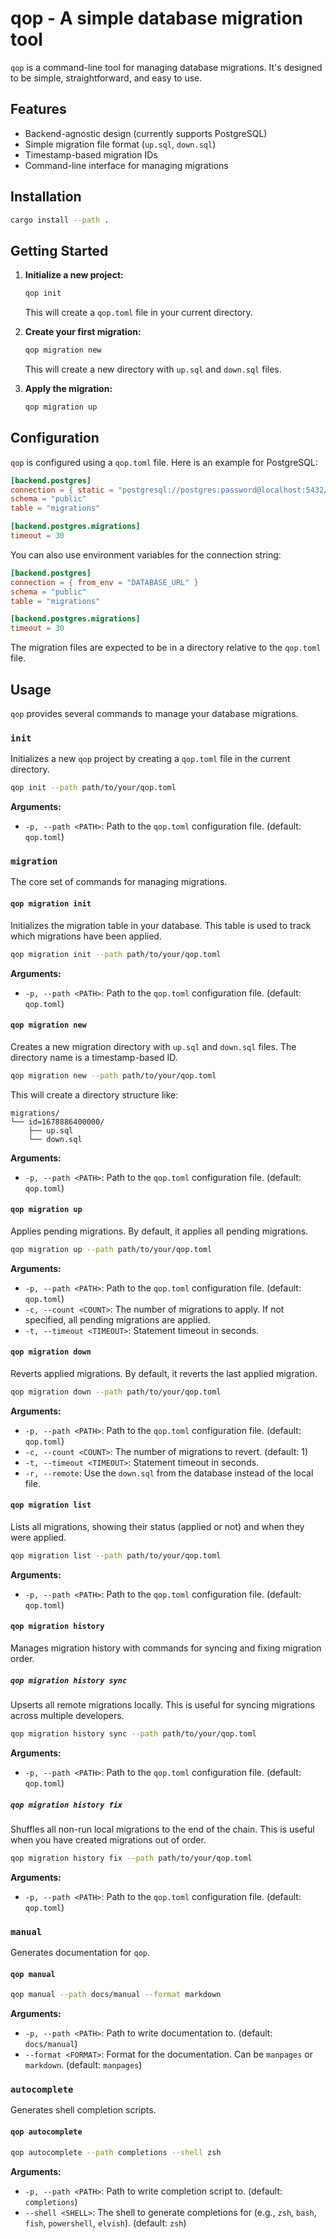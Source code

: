 # qop - A simple database migration tool

`qop` is a command-line tool for managing database migrations. It's designed to be simple, straightforward, and easy to use.

## Features

*   Backend-agnostic design (currently supports PostgreSQL)
*   Simple migration file format (`up.sql`, `down.sql`)
*   Timestamp-based migration IDs
*   Command-line interface for managing migrations

## Installation

```bash
cargo install --path .
```

## Getting Started

1.  **Initialize a new project:**
    ```bash
    qop init
    ```
    This will create a `qop.toml` file in your current directory.

2.  **Create your first migration:**
    ```bash
    qop migration new
    ```
    This will create a new directory with `up.sql` and `down.sql` files.

3.  **Apply the migration:**
    ```bash
    qop migration up
    ```

## Configuration

`qop` is configured using a `qop.toml` file. Here is an example for PostgreSQL:

```toml
[backend.postgres]
connection = { static = "postgresql://postgres:password@localhost:5432/postgres" }
schema = "public"
table = "migrations"

[backend.postgres.migrations]
timeout = 30
```

You can also use environment variables for the connection string:

```toml
[backend.postgres]
connection = { from_env = "DATABASE_URL" }
schema = "public"
table = "migrations"

[backend.postgres.migrations]
timeout = 30
```

The migration files are expected to be in a directory relative to the `qop.toml` file.

## Usage

`qop` provides several commands to manage your database migrations.

### `init`

Initializes a new `qop` project by creating a `qop.toml` file in the current directory.

```bash
qop init --path path/to/your/qop.toml
```

**Arguments:**
*   `-p, --path <PATH>`: Path to the `qop.toml` configuration file. (default: `qop.toml`)

### `migration`

The core set of commands for managing migrations.

#### `qop migration init`

Initializes the migration table in your database. This table is used to track which migrations have been applied.

```bash
qop migration init --path path/to/your/qop.toml
```

**Arguments:**
*   `-p, --path <PATH>`: Path to the `qop.toml` configuration file. (default: `qop.toml`)

#### `qop migration new`

Creates a new migration directory with `up.sql` and `down.sql` files. The directory name is a timestamp-based ID.

```bash
qop migration new --path path/to/your/qop.toml
```

This will create a directory structure like:
```
migrations/
└── id=1678886400000/
    ├── up.sql
    └── down.sql
```

**Arguments:**
*   `-p, --path <PATH>`: Path to the `qop.toml` configuration file. (default: `qop.toml`)

#### `qop migration up`

Applies pending migrations. By default, it applies all pending migrations.

```bash
qop migration up --path path/to/your/qop.toml
```

**Arguments:**
*   `-p, --path <PATH>`: Path to the `qop.toml` configuration file. (default: `qop.toml`)
*   `-c, --count <COUNT>`: The number of migrations to apply. If not specified, all pending migrations are applied.
*   `-t, --timeout <TIMEOUT>`: Statement timeout in seconds.

#### `qop migration down`

Reverts applied migrations. By default, it reverts the last applied migration.

```bash
qop migration down --path path/to/your/qop.toml
```

**Arguments:**
*   `-p, --path <PATH>`: Path to the `qop.toml` configuration file. (default: `qop.toml`)
*   `-c, --count <COUNT>`: The number of migrations to revert. (default: 1)
*   `-t, --timeout <TIMEOUT>`: Statement timeout in seconds.
*   `-r, --remote`: Use the `down.sql` from the database instead of the local file.

#### `qop migration list`

Lists all migrations, showing their status (applied or not) and when they were applied.

```bash
qop migration list --path path/to/your/qop.toml
```

**Arguments:**
*   `-p, --path <PATH>`: Path to the `qop.toml` configuration file. (default: `qop.toml`)

#### `qop migration history`

Manages migration history with commands for syncing and fixing migration order.

##### `qop migration history sync`

Upserts all remote migrations locally. This is useful for syncing migrations across multiple developers.

```bash
qop migration history sync --path path/to/your/qop.toml
```

**Arguments:**
*   `-p, --path <PATH>`: Path to the `qop.toml` configuration file. (default: `qop.toml`)

##### `qop migration history fix`

Shuffles all non-run local migrations to the end of the chain. This is useful when you have created migrations out of order.

```bash
qop migration history fix --path path/to/your/qop.toml
```

**Arguments:**
*   `-p, --path <PATH>`: Path to the `qop.toml` configuration file. (default: `qop.toml`)

### `manual`

Generates documentation for `qop`.

#### `qop manual`

```bash
qop manual --path docs/manual --format markdown
```

**Arguments:**
*   `-p, --path <PATH>`: Path to write documentation to. (default: `docs/manual`)
*   `--format <FORMAT>`: Format for the documentation. Can be `manpages` or `markdown`. (default: `manpages`)

### `autocomplete`

Generates shell completion scripts.

#### `qop autocomplete`

```bash
qop autocomplete --path completions --shell zsh
```

**Arguments:**
*   `-p, --path <PATH>`: Path to write completion script to. (default: `completions`)
*   `--shell <SHELL>`: The shell to generate completions for (e.g., `zsh`, `bash`, `fish`, `powershell`, `elvish`). (default: `zsh`)
